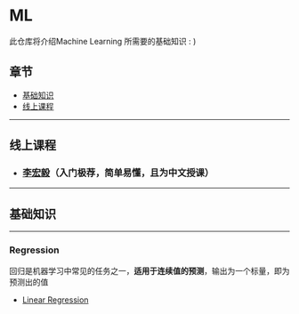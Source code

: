 # ML
此仓库将介绍Machine Learning 所需要的基础知识 : )

## 章节
- [基础知识](#basic)
- [线上课程](#courses)

****
## <div id='courses'>线上课程</div>

- ### [李宏毅](https://www.youtube.com/watch?v=CXgbekl66jc&list=PLJV_el3uVTsPy9oCRY30oBPNLCo89yu49&index=1)（入门极荐，简单易懂，且为中文授课）

****
## <div id='basic'>基础知识</div>
****
### Regression

回归是机器学习中常见的任务之一，**适用于连续值的预测**，输出为一个标量，即为预测出的值
- [Linear Regression](md/linear_regression.md)